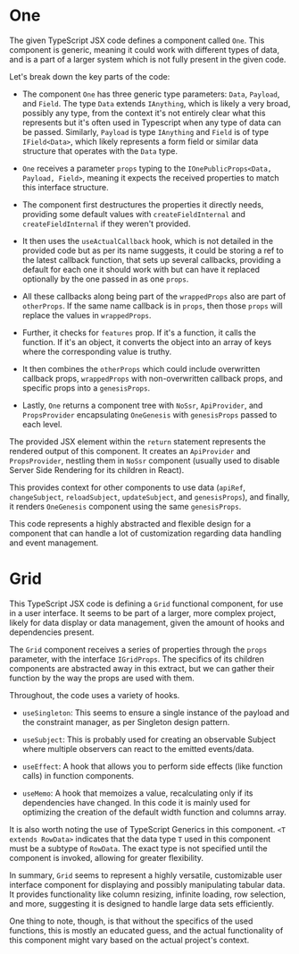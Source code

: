 # One

The given TypeScript JSX code defines a component called `One`. This component is generic, meaning it could work with different types of data, and is a part of a larger system which is not fully present in the given code.

Let's break down the key parts of the code:

- The component `One` has three generic type parameters: `Data`, `Payload`, and `Field`. The type `Data` extends `IAnything`, which is likely a very broad, possibly any type, from the context it's not entirely clear what this represents but it's often used in Typescript when any type of data can be passed. Similarly, `Payload` is type `IAnything` and `Field` is of type `IField<Data>`, which likely represents a form field or similar data structure that operates with the `Data` type.

- `One` receives a parameter `props` typing to the `IOnePublicProps<Data, Payload, Field>`, meaning it expects the received properties to match this interface structure.

- The component first destructures the properties it directly needs, providing some default values with `createFieldInternal` and `createFieldInternal` if they weren't provided.

- It then uses the `useActualCallback` hook, which is not detailed in the provided code but as per its name suggests, it could be storing a ref to the latest callback function, that sets up several callbacks, providing a default for each one it should work with but can have it replaced optionally by the one passed in as one `props`.

- All these callbacks along being part of the `wrappedProps` also are part of `otherProps`. If the same name callback is in `props`, then those `props` will replace the values in `wrappedProps`. 

- Further, it checks for `features` prop. If it's a function, it calls the function. If it's an object, it converts the object into an array of keys where the corresponding value is truthy.

- It then combines the `otherProps` which could include overwritten callback props, `wrappedProps` with non-overwritten callback props, and specific props into a `genesisProps`.

- Lastly, `One` returns a component tree with `NoSsr`, `ApiProvider`, and `PropsProvider` encapsulating `OneGenesis` with `genesisProps` passed to each level.

The provided JSX element within the `return` statement represents the rendered output of this component. It creates an `ApiProvider` and `PropsProvider`, nestling them in `NoSsr` component (usually used to disable Server Side Rendering for its children in React). 

This provides context for other components to use data (`apiRef`, `changeSubject`, `reloadSubject`, `updateSubject`, and `genesisProps`), and finally, it renders `OneGenesis` component using the same `genesisProps`.

This code represents a highly abstracted and flexible design for a component that can handle a lot of customization regarding data handling and event management.


# Grid

This TypeScript JSX code is defining a `Grid` functional component, for use in a user interface. It seems to be part of a larger, more complex project, likely for data display or data management, given the amount of hooks and dependencies present. 

The `Grid` component receives a series of properties through the `props` parameter, with the interface `IGridProps`. The specifics of its children components are abstracted away in this extract, but we can gather their function by the way the props are used with them.

Throughout, the code uses a variety of hooks.

- `useSingleton`: This seems to ensure a single instance of the payload and the constraint manager, as per Singleton design pattern.

- `useSubject`: This is probably used for creating an observable Subject where multiple observers can react to the emitted events/data.

- `useEffect`: A hook that allows you to perform side effects (like function calls) in function components.

- `useMemo`: A hook that memoizes a value, recalculating only if its dependencies have changed. In this code it is mainly used for optimizing the creation of the default width function and columns array.

It is also worth noting the use of TypeScript Generics in this component. `<T extends RowData>` indicates that the data type `T` used in this component must be a subtype of `RowData`. The exact type is not specified until the component is invoked, allowing for greater flexibility.

In summary, `Grid` seems to represent a highly versatile, customizable user interface component for displaying and possibly manipulating tabular data. It provides functionality like column resizing, infinite loading, row selection, and more, suggesting it is designed to handle large data sets efficiently.

One thing to note, though, is that without the specifics of the used functions, this is mostly an educated guess, and the actual functionality of this component might vary based on the actual project's context.
